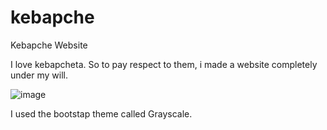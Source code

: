 # kebapche
Kebapche Website

I love kebapcheta. So to pay respect to them, i made a website completely under my will. 

![image](https://user-images.githubusercontent.com/99559662/220180955-b823d4aa-31e1-4e33-9764-529af59d61b4.png)

I used the bootstap theme called Grayscale.
